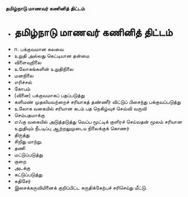 **தமிழ்நாடு மாணவர் கணினித் திட்டம்**
- # தமிழ்நாடு மாணவர் கணினித் திட்டம்
- n. பக்குவமான கலவை
- உறுதி அல்லது கெட்டியான தன்மை
- விளைவுநிலை
- உலோகங்களின் உறுதிநிலை
- மனநிலை
- எரிச்சல்
- கோபம்
- (வினை) பக்குவமாகப் பதப்படுத்து
- களிமண் முதலியவற்றைச் சரியாகத் தண்ணீர் விட்டுப் பிசைந்து பக்குவப்படுத்து
- உலோக வகையில் சரியான கடம் பத நெகிழ்வுச் செவ்வி வருவி
- செம்பதமாக்கு
- எஃகு வகையில் அடுத்தடுத்து வெப்ப மூட்டிக் குளிரச் செய்வதன் மூலம் சரியான உறுதியும் நீடடிப்பு ஆற்றலுமுடைய நிலைக்குக் கொணர்
- திருத்து
- சிறிது மாற்று.
- தணி
- மட்டுப்படுத்து
- குறை
- அடக்கு
- கட்டுப்படுத்து
- சுதிசேர்
- இசைக்கருவியினைக் குறிப்பிட்ட சுருதிக்கேற்பச் சரிசெய்து மீட்டு.

